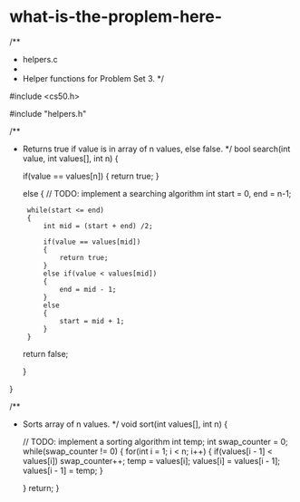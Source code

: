 # what-is-the-proplem-here-
/**
 * helpers.c
 *
 * Helper functions for Problem Set 3.
 */

#include <cs50.h>

#include "helpers.h"

/**
 * Returns true if value is in array of n values, else false.
 */
bool search(int value, int values[], int n)
{

    if(value == values[n])
    {
        return true;
    }

    else
    {
        // TODO: implement a searching algorithm
        int start = 0, end = n-1;

        while(start <= end)
        {
            int mid = (start + end) /2;

            if(value == values[mid])
            {
                return true;
            }
            else if(value < values[mid])
            {
                end = mid - 1;
            }
            else
            {
                start = mid + 1;
            }
        }
    return false;

    }

}

/**
 * Sorts array of n values.
 */
void sort(int values[], int n)
{


    // TODO: implement a sorting algorithm
    int temp;
    int swap_counter = 0;
    while(swap_counter != 0)
    {
        for(int i = 1; i < n; i++)
        {
            if(values[i - 1] < values[i])
            swap_counter++;
            temp = values[i];
            values[i] = values[i - 1];
            values[i - 1] = temp;
        }

    }
    return;
}
